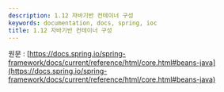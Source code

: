 ```yaml
---
description: 1.12 자바기반 컨테이너 구성
keywords: documentation, docs, spring, ioc
title: 1.12 자바기반 컨테이너 구성
---
```


원문 : [https://docs.spring.io/spring-framework/docs/current/reference/html/core.html#beans-java](https://docs.spring.io/spring-framework/docs/current/reference/html/core.html#beans-java)